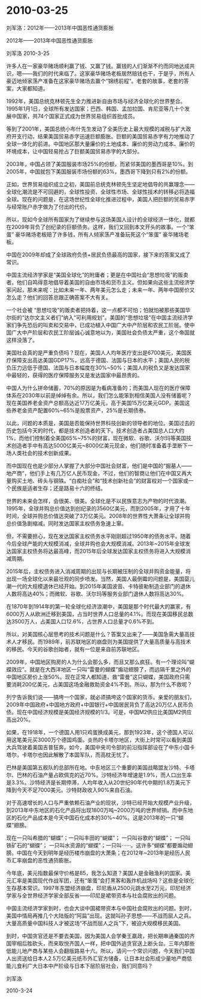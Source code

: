 # 2010-03-25

刘军洛：2012年——2013年中国恶性通货膨胀

2012年——2013年中国恶性通货膨胀

刘军洛 2010-3-25

许多人在一家豪华赌场顺利赢了钱、又赢了钱。赢钱的人们渐渐不约而同地达成共识，嗯——我们的时代来临了。这家豪华赌场老板居然赔钱也干，于是乎，所有人豪迈地倾家荡产准备在这家豪华赌场去赢个“锦绣前程”。老套的故事，老套的答案，大家都知道。

1992年，美国总统克林顿先生全力推进新自由市场与经济全球化的世界整合。1995年1月1日，全球所有发达国家；巴西、韩国、孟加拉国、肯尼亚等几十个发展中国家，共74个国家正式成为世界贸易组织首批成员。

等到了2001年，美国总统小布什先生发动了全美历史上最大规模的减税与扩大政府开支行动，结果美国贸易赤字迅速巨额膨胀。巨额的美国贸易赤字有力地推动了全球一体化的前进。中国地区那大量廉价的土地成本、廉价的劳动力成本、廉价的环境成本，让中国轻易抢占了巨额美国贸易赤字的大部分。

2003年，中国占领了美国服装市场25%的份额，而紧邻美国的墨西哥是10%。到2005年，中国就包下美国服装市场份额的63%，墨西哥下降到只有2%的份额。

正如，世界贸易组织成立之初，美国前总统克林顿先生坚定地倡导的共赢理念——全球化潮流是不可回避的，全球性投资、全球性市场、全球性技术的转移必将造福全球。现在的问题是，在这场世纪性全球化推进过程中，美国人把巨额的贸易赤字与经常账户赤字做为了付出的代价。

所以，现如今全球所有国家为了继续参与这场美国人设计的全球经济一体化，就都在2009年背负了创纪录的巨额债务。这样，我们又回到本文开头的故事。一个“笨蛋” 豪华赌场老板赔了许多钱，所有人倾家荡产准备玩死这个“笨蛋” 豪华赌场老板。

中国在2009年却成了全球政府负债+居民负债最高的国家，接下来的答案又成了常识。

中国主流经济学家是“美国全球化”的附庸者；更是在中国社会“思想垃圾”的贩卖者。他们自鸣得意地倡导着美国的自由市场和货币主义。但如果向这些主流经济学家问起，那未来呢：比如未来一年、两年美元怎么走；未来一年、两年中国房价又怎么走？他们的回答总跟正确答案不大有关。

一个社会被 “思想垃圾”的贩卖者把持着，这一点都不可怕；怕就怕被那些美国华尔街的“达尔文主义者们”纳入“可利用规划”。美国的“思想垃圾”在中国主流经济学家们争先恐后的叫卖和交易中，已成功植入中国广大中产阶层和农民工阶层。使中国广大中产阶层和农民工阶层诚心诚意地以为，美国社会负债太严重，这个帝国就这样没落了。

美国社会真的是严重负债吗？现在，美国人人均年医疗支出是6700美元，美国医疗保障支出高达美国GDP17%，远高于德国、法国与日本的水平；美国人民的税负压力远低于德国、法国与日本幅度在30%~50%；美国人的税负又是发达国家中最轻的，获得的医疗保障服务又是发达国家中最昂贵的。

中国人为什么拼命储蓄，70%的原因是为看病准备的；而美国人现在的医疗保障体系在2030年以前是绰绰有余。所以，我们怎么能笨到相信美国人没有储蓄呢？现在美国养老金资产总额高达近17万亿美元，高于美国15万亿美元GDP。美国这些养老金资产配置60%~65%是股票资产，25%是长期债券。

以此，问题的本质是，美国是否能保持世界科技创新的领导者的地位。美国过去的历史包括今天的时代，都是技术创造者的天下。技术创造者占美国总人口大约1%，而他们控制着全美国65%~75%的财富，现在微软、谷歌、沃尔玛等美国技术创造者手中有高达5000亿美元~8000亿美元现金，他们随时准备着手垄断下一场人类社会的技术创新成果。

而中国现在也是少部分人掌握了大部分中国社会财富，他们是中国的“掘墓人——地产商”，他们手上有几万亿人民币现金，不过，他们的智商让他们在中国又再大量购买土地、砖头与钢铁。“白痴社会”和“技术创新社会”的财富权对一个国家或一个民族是适者生存；还是路易十六的终结。

世界的未来会怎样，会很美、很美。全球化是不以民族意志为产物的时代浪潮。1995年，全球并购总价值达到创纪录的3560亿美元，而到2005年，才用了十年时间，全球并购总价值达突破了3万亿美元。2008年的世界性大萧条让全球并购总价值急剧缩减。同时发达国家主权债务急速上窜。

但，不需要担心，现在发达国家主权债务水平刚刚超过1950年的债务水平。随着今后全球产能的大规模消减，全球并购也会大规模消减。2013年~2015年全球发达国家主权债务将达最高峰，而2015年后全球发达国家主权债务将进入大规模消减周期。

2015年后，主权债务进入消减周期的出现与长期被压制的全球并购资金能量，将出现一场全球化以来最壮观的同步喷发。当然，美国人最倒霉的问题是，美国婴儿潮一代的大规模退休已经开始。到2015年美国波音、卡特彼勒制造业部门的退休人数将高达40%；而微软、谷歌、沃尔玛等服务业部门退休人数将高达30%。

在1870年到1914年的第一轮全球化经济浪潮中，美国是那个时代最大的赢家，有6000万人从欧洲迁移到美国，占当时世界人口总量的4.1%。而现在美国移民总数达3500万人，占美国人口12.6%，占世界人口总量才0.6%不到。

所以，对美国核心层思考的技术问题是什么？答案又出来了——美国急需大量高技术人才移民。而1989年，前苏联地区的崩盘则为美国提供了大量高质量与高技术的移民。今天的谷歌创始者，就有一位是来自前苏联地区。

2009年，中国地区购房的人为什么会那么多，而且又那么疯狂。有一个理论叫“蝴蝶效应”。就是在大西洋地区一只叫“雷曼的蝴蝶”煽动翅膀了，而远隔千里之外的中国地区房价上涨50%。现在正常人都知道，救“雷曼”这只蝴蝶，美国政府只需要消耗200亿美元，占美国这场金融救助资金4%不到。所以，那为什么不救呢？

列宁告诉我们说——搞垮一个国家，就必须搞垮这个国家的货币。亲爱的朋友们，2009年中国政府+中国地方政府+中国银行+中国居民背负了高达20万亿人民币负债。现在中国经济规模是美国经济规模的1/3。可是，中国M2供应比美国M2供应高出20%。

如果，在1918年，一个德国人用1只鸡蛋换成美元，那到1923年，这个德国人可以用这笔美元买3000万个德国鸡蛋。炎热的卡塔尔地区，大街上时常可以看到美国大兵驾驶着美国吉普狂奔。如今，美国中央司令部的前沿指挥部设在了中东小国卡塔尔，卡塔尔也因此解散了本国军队，而高枕无忧了。

巴林是美国第五舰队的总部所在地。中东地区三个重要的美国战略盟友沙特、卡塔尔、巴林的石油产量占欧佩克的近70%。沙特经济年增速是1.9%，而人口出生率是3.3%。沙特经济是长期停滞，人均年收入从20世纪90年代中期的1.8万美元下降到今天不足7000美元。沙特财政收入90%来自石油。

对于高速增长的人口与严重依赖石油产业的现状，沙特已经开始大规模产业升级，到2013年中东地区的石化产品将出现1800万吨~2000万吨的世界倾销。而中东地区的石化产品成本是今天中国石化成本的30%~40%。这是2013年的一只“蝴蝶”翅膀。

现在一只叫希腊的“蝴蝶”；一只叫丰田的“蝴蝶”； 一只叫谷歌的“蝴蝶”； 一只叫铁矿石的“蝴蝶”； 一只叫水资源的“蝴蝶”；一只叫······。这许多“蝴蝶”都要煽动翅膀。中国在今天到明年是经历楼市崩盘的大萧条；在2012年~2013年是经历人民币汇率崩盘的恶性通货膨胀。

今年底，美元指数最保守价格是85，我怎么知道？美国人是金融渔利的国家。美元汇率是美国现代作战军团，还有“笨蛋”会打黑客和轰炸机战场吗？这些是全球化生存基本常识。1997年东盟经济崩盘，印尼盾从2500元跳水至2万元，印尼经济学家与全世界经济学家全部反省——印尼是裙带资本与社会腐败出的问题。

中国主流经济学家到时，也会大谈中国裙带资本与中国社会腐败出的问题。到时，美国中情局再推几个大陆版的“阿扁”出现。这就叫孙子思想——不战而屈人之兵。大量高质量中国科技人才被这场“不战而屈人之兵”下，被迫大规模移民美国。

到时，中国贪官还是不要去美国，因为美国人会学秦王嬴政，把长期串通秦国的齐国宰相后胜砍头，而来取悦齐国人一样，把中国外逃贪官送上断头台。三年内那些低能儿地产商与某些人会翻版路易十六。所以，请问一个常识问题，今天我们中国人出资送给日本人2.5万亿美元纸币外汇官方储备，让日本社会形成少量地产商低能儿食利广大日本中产阶级与日本下层阶层社会，我们同意吗？

刘军洛

2010-3-24
